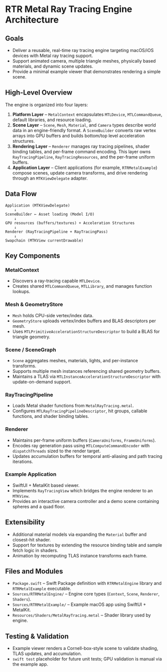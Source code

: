 # RTR Metal Ray Tracing Engine Architecture

## Goals

- Deliver a reusable, real-time ray tracing engine targeting macOS/iOS devices with Metal ray tracing support.
- Support animated camera, multiple triangle meshes, physically based materials, and dynamic scene updates.
- Provide a minimal example viewer that demonstrates rendering a simple scene.

## High-Level Overview

The engine is organized into four layers:

1. **Platform Layer** – `MetalContext` encapsulates `MTLDevice`, `MTLCommandQueue`, default libraries, and resource loading.
2. **Scene Layer** – `Scene`, `Mesh`, `Material`, and `Camera` types describe world data in an engine-friendly format. A `SceneBuilder` converts raw vertex arrays into GPU buffers and builds bottom/top level acceleration structures.
3. **Rendering Layer** – `Renderer` manages ray tracing pipelines, shader binding tables, and per-frame command encoding. This layer owns `RayTracingPipeline`, `RayTracingResources`, and the per-frame uniform buffers.
4. **Application Layer** – Client applications (for example, `RTRMetalExample`) compose scenes, update camera transforms, and drive rendering through an `MTKViewDelegate` adapter.

## Data Flow

```
Application (MTKViewDelegate)
    ↓
SceneBuilder ← Asset loading (Model I/O)
    ↓
GPU resources (buffers/textures) + Acceleration Structures
    ↓
Renderer (RayTracingPipeline + RayTracingPass)
    ↓
Swapchain (MTKView currentDrawable)
```

## Key Components

### MetalContext
- Discovers a ray-tracing capable `MTLDevice`.
- Creates shared `MTLCommandQueue`, `MTLLibrary`, and manages function lookups.

### Mesh & GeometryStore
- `Mesh` holds CPU-side vertex/index data.
- `GeometryStore` uploads vertex/index buffers and BLAS descriptors per mesh.
- Uses `MTLPrimitiveAccelerationStructureDescriptor` to build a BLAS for triangle geometry.

### Scene / SceneGraph
- `Scene` aggregates meshes, materials, lights, and per-instance transforms.
- Supports multiple mesh instances referencing shared geometry buffers.
- Maintains a TLAS via `MTLInstanceAccelerationStructureDescriptor` with update-on-demand support.

### RayTracingPipeline
- Loads Metal shader functions from `MetalRayTracing.metal`.
- Configures `MTLRayTracingPipelineDescriptor`, hit groups, callable functions, and shader binding tables.

### Renderer
- Maintains per-frame uniform buffers (`CameraUniforms`, `FrameUniforms`).
- Encodes ray generation pass using `MTLComputeCommandEncoder` with `dispatchThreads` sized to the render target.
- Updates accumulation buffers for temporal anti-aliasing and path tracing iterations.

### Example Application
- SwiftUI + MetalKit based viewer.
- Implements `RayTracingView` which bridges the engine renderer to an `MTKView`.
- Provides an interactive camera controller and a demo scene containing spheres and a quad floor.

## Extensibility

- Additional material models via expanding the `Material` buffer and closest-hit shader.
- Support for textures by extending the resource binding table and sample fetch logic in shaders.
- Animation by recomputing TLAS instance transforms each frame.

## Files and Modules

- `Package.swift` – Swift Package definition with `RTRMetalEngine` library and `RTRMetalExample` executable.
- `Sources/RTRMetalEngine/` – Engine core types (`Context`, `Scene`, `Renderer`, `Shaders`).
- `Sources/RTRMetalExample/` – Example macOS app using SwiftUI + MetalKit.
- `Resources/Shaders/MetalRayTracing.metal` – Shader library used by engine.

## Testing & Validation

- Example viewer renders a Cornell-box-style scene to validate shading, TLAS updates, and accumulation.
- `swift test` placeholder for future unit tests; GPU validation is manual via the example app.

